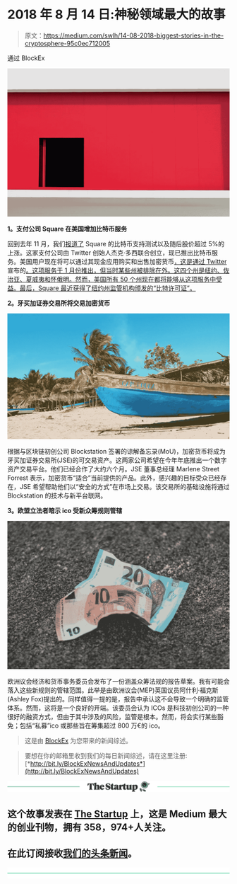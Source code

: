 # 2018 年 8 月 14 日:神秘领域最大的故事

> 原文：<https://medium.com/swlh/14-08-2018-biggest-stories-in-the-cryptosphere-95c0ec712005>

通过 BlockEx

![](img/0d155811b2d0898792fd558a01d75473.png)

**1。支付公司 Square 在美国增加比特币服务**

回到去年 11 月，我们[报道了](/@BlockEx/17-11-2017-biggest-stories-in-the-cryptosphere-75ca306d2137) Square 的比特币支持测试以及随后股价超过 5%的上涨。这家支付公司由 Twitter 创始人杰克·多西联合创立，现已推出比特币服务。美国用户现在将可以通过其现金应用购买和出售加密货币[，这是通过 Twitter](https://www.coindesk.com/square-expands-cash-app-bitcoin-purchases-to-all-50-us-states/) 宣布的[。这项服务于 1 月份推出，但当时某些州被排除在外。这四个州是纽约、佐治亚、夏威夷和怀俄明。然而，美国所有 50 个州现在都将能够从这项服务中受益。最后，Square 最近获得了纽约州监管机构颁发的“比特许可证”。](https://twitter.com/CashApp/status/1029050009147203584)

**2。牙买加证券交易所将交易加密货币**

![](img/5ce0c577a3bd402586bcff2d00140c32.png)

根据与区块链初创公司 Blockstation 签署的谅解备忘录(MoU)，加密货币将成为牙买加证券交易所(JSE)的可交易资产。这两家公司希望在今年年底推出一个数字资产交易平台。他们已经合作了大约六个月。JSE 董事总经理 Marlene Street Forrest 表示，加密货币“适合”当前提供的产品。此外，感兴趣的目标受众已经存在，JSE 希望帮助他们以“安全的方式”在市场上交易。该交易所的基础设施将通过 Blockstation 的技术与新平台联网。

**3。欧盟立法者暗示 ico 受新众筹规则管辖**

![](img/12d58edf734ec94ce8728c70cda97645.png)

欧洲议会经济和货币事务委员会发布了一份涵盖众筹法规的报告草案。我有可能会落入这些新规则的管辖范围。此举是由欧洲议会(MEP)英国议员阿什利·福克斯(Ashley Fox)提出的。同样值得一提的是，报告中承认这不会导致一个明确的监管体系。然而，这将是一个良好的开端。该委员会认为 ICOs 是科技初创公司的一种很好的融资方式，但由于其中涉及的风险，监管是根本。然而，将会实行某些豁免；包括“私募”ico 或那些旨在筹集超过 800 万€的 ico。

> 这是由 [BlockEx](http://bit.ly/BlockEx_) 为您带来的新闻综述。

> 要想在你的邮箱里收到我们的每日新闻综述，请在这里注册:[*http://bit.ly/BlockExNewsAndUpdates*](http://bit.ly/BlockExNewsAndUpdates)

[![](img/308a8d84fb9b2fab43d66c117fcc4bb4.png)](https://medium.com/swlh)

## 这个故事发表在 [The Startup](https://medium.com/swlh) 上，这是 Medium 最大的创业刊物，拥有 358，974+人关注。

## 在此订阅接收[我们的头条新闻](http://growthsupply.com/the-startup-newsletter/)。

[![](img/b0164736ea17a63403e660de5dedf91a.png)](https://medium.com/swlh)